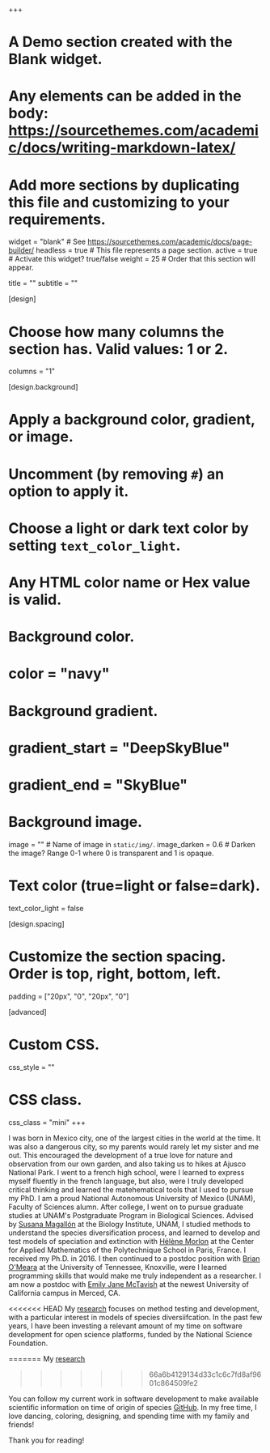 +++
# A Demo section created with the Blank widget.
# Any elements can be added in the body: https://sourcethemes.com/academic/docs/writing-markdown-latex/
# Add more sections by duplicating this file and customizing to your requirements.

widget = "blank"  # See https://sourcethemes.com/academic/docs/page-builder/
headless = true  # This file represents a page section.
active = true # Activate this widget? true/false
weight = 25  # Order that this section will appear.

title = ""
subtitle = ""

[design]
  # Choose how many columns the section has. Valid values: 1 or 2.
  columns = "1"

[design.background]
  # Apply a background color, gradient, or image.
  #   Uncomment (by removing `#`) an option to apply it.
  #   Choose a light or dark text color by setting `text_color_light`.
  #   Any HTML color name or Hex value is valid.

  # Background color.
  # color = "navy"
  
  # Background gradient.
  # gradient_start = "DeepSkyBlue"
  # gradient_end = "SkyBlue"
  
  # Background image.
  image = ""  # Name of image in `static/img/`.
  image_darken = 0.6  # Darken the image? Range 0-1 where 0 is transparent and 1 is opaque.

  # Text color (true=light or false=dark).
  text_color_light = false

[design.spacing]
  # Customize the section spacing. Order is top, right, bottom, left.
  padding = ["20px", "0", "20px", "0"]

[advanced]
 # Custom CSS. 
 css_style = ""
 
 # CSS class.
 css_class = "mini"
+++

I was born in Mexico city, one of the largest cities in the world at the time. It was also a dangerous city, so my parents would rarely let my sister and me out. This encouraged the development of a true love for nature and observation from our own garden, and also taking us to hikes at Ajusco National Park. I went to a french high school, were I learned to express myself fluently in the french language, but also, were I truly developed critical thinking and learned the matehematical tools that I used to pursue my PhD. I am a proud National Autonomous University of Mexico (UNAM), Faculty of Sciences alumn. After college, I went on to pursue graduate studies at UNAM's Postgraduate Program in Biological Sciences. Advised by [Susana Magallón](http://www.ib.unam.mx/directorio/101) at the Biology Institute, UNAM, I studied methods to understand the species diversification process, and learned to develop and test models of speciation and extinction with [Hélène Morlon](http://www.phyloeco.biologie.ens.fr/) at the Center for Applied Mathematics of the Polytechnique School in Paris, France. I received my Ph.D. in 2016. I then continued to a postdoc position with [Brian O'Meara](http://brianomeara.info/) at the University of Tennessee, Knoxville, were I learned programming skills that would make me truly independent as a researcher. I am now a postdoc with [Emily Jane McTavish](https://www.rstudio.com/) at the newest University of California campus in Merced, CA.

<!--
<img src="maps.jpg" class="center-block" alt="OHSU Research Week Poster" style="width:60%;height:60%;">
-->


<<<<<<< HEAD
My [research](https://profiles.impactstory.org/u/0000-0001-7668-2528) focuses on method testing and development, with a particular interest in models of species diversiifcation. In the past few years, I have been investing a relevant amount of my time on software development for open science platforms, funded by the National Science Foundation. 
<!-- I have presented my work in Paris and in several conferences.
-->
<!--focus on health-related applications of Natural Language Processing-based methods, and was funded by the National Institutes of Health, the Oregon Clinical and Translational Research Institute, and Autism Speaks. I have written numerous scientific [publications](/publication) on autism and neurodevelopmental disorders and have presented my research at over 25 international conferences.-->
=======
My [research](https://profiles.impactstory.org/u/0000-0001-7668-2528) <!--focus on health-related applications of Natural Language Processing-based methods, and was funded by the National Institutes of Health, the Oregon Clinical and Translational Research Institute, and Autism Speaks. I have written numerous scientific [publications](/publication) on autism and neurodevelopmental disorders and have presented my research at over 25 international conferences.-->
>>>>>>> 66a6b4129134d33c1c6c7fd8af9601c864509fe2

<!--
<img src="students.jpg" class="center-block" alt="OHSU Research Week Poster" style="width:60%;height:60%;">
-->

<!--While at OHSU, I became an avid user of the statistical programming language R, both in the lab as a Principal Investigator and in the classroom as a professor. I developed a passion for programming and education, and during my tenure at OHSU I developed and taught multiple graduate-level [data science courses](/categories/course/) and [workshops](/categories/workshop/). I also trained the [Office of Research Impact at the Oregon Clinical & Translational Research Institute](https://www.ohsu.edu/xd/research/centers-institutes/octri/) to use R, and consulted with the University of Oregon College of Education on the development of a [graduate data science specialization track](https://education.uoregon.edu/). I received an [Excellence in Education award](https://www.ohsu.edu/school-of-medicine/honors-and-awards-ceremony-2018-school-medicine) from OHSU in 2018.-->

You can follow my current work in software development to make available scientific information on time of origin of species [GitHub](https://github.com/LunaSare). In my free time, I love dancing, coloring, designing, and spending time with my family and friends!

Thank you for reading!


